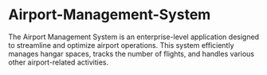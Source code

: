 # Airport-Management-System
The Airport Management System is an enterprise-level application designed to streamline and optimize airport operations. This system efficiently manages hangar spaces, tracks the number of flights, and handles various other airport-related activities.
